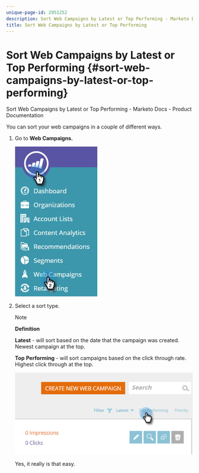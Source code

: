 ```yaml
---
unique-page-id: 2951252
description: Sort Web Campaigns by Latest or Top Performing - Marketo Docs - Product Documentation
title: Sort Web Campaigns by Latest or Top Performing
---
```


# Sort Web Campaigns by Latest or Top Performing {#sort-web-campaigns-by-latest-or-top-performing}

Sort Web Campaigns by Latest or Top Performing - Marketo Docs - Product Documentation

You can sort your web campaigns in a couple of different ways.

1. Go to **Web Campaigns.**

   ![](assets/web-campaigns-hand-1.jpg)

1. Select a sort type.

   >[!NOTE]
   >
   >**Definition**
   >
   >
   >**Latest** - will sort based on the date that the campaign was created. Newest campaign at the top.
   >
   >
   >**Top** **Performing** - will sort campaigns based on the click through rate. Highest click through at the top.

   ![](assets/image2016-11-4-13-3a34-3a59.png)

   Yes, it really is that easy.

